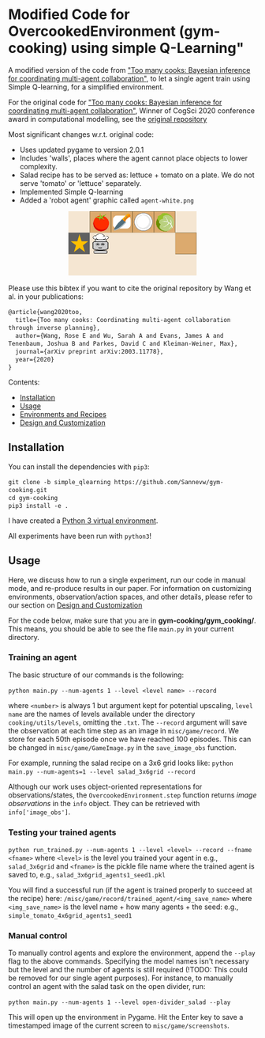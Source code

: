 # Modified Code for OvercookedEnvironment (gym-cooking) using simple Q-Learning"

A modified version of the code from ["Too many cooks: Bayesian inference for coordinating multi-agent collaboration"](https://arxiv.org/pdf/2003.11778.pdf), to let a single agent train using Simple Q-learning, for a simplified environment.

For the original code for ["Too many cooks: Bayesian inference for coordinating multi-agent collaboration"](https://arxiv.org/pdf/2003.11778.pdf), Winner of CogSci 2020 conference award in computational modelling, see the [original repository](https://github.com/rosewang2008/gym-cooking)

Most significant changes w.r.t. original code:
- Uses updated pygame to version 2.0.1
- Includes 'walls', places where the agent cannot place objects to lower complexity.
- Salad recipe has to be served as: lettuce + tomato on a plate. We do not serve 'tomato' or 'lettuce' separately.
- Implemented Simple Q-learning
- Added a 'robot agent' graphic called `agent-white.png`

<p align="center">
    <img src="images/salad_robot.gif" width=260></img>
</p>

Please use this bibtex if you want to cite the original repository by Wang et al. in your publications:
```
@article{wang2020too,
  title={Too many cooks: Coordinating multi-agent collaboration through inverse planning},
  author={Wang, Rose E and Wu, Sarah A and Evans, James A and Tenenbaum, Joshua B and Parkes, David C and Kleiman-Weiner, Max},
  journal={arXiv preprint arXiv:2003.11778},
  year={2020}
}
```
Contents:
- [Installation](#installation)
- [Usage](#usage)
- [Environments and Recipes](docs/environments.md)
- [Design and Customization](docs/design.md)

## Installation

You can install the dependencies with `pip3`:
```
git clone -b simple_qlearning https://github.com/Sannevw/gym-cooking.git
cd gym-cooking
pip3 install -e .
```

I have created a [Python 3 virtual environment](https://docs.python.org/3/library/venv.html).

All experiments have been run with `python3`! 

## Usage 

Here, we discuss how to run a single experiment, run our code in manual mode, and re-produce results in our paper. For information on customizing environments, observation/action spaces, and other details, please refer to our section on [Design and Customization](docs/design.md)

For the code below, make sure that you are in **gym-cooking/gym_cooking/**. This means, you should be able to see the file `main.py` in your current directory.

### Training an agent

The basic structure of our commands is the following:

`python main.py --num-agents 1 --level <level name> --record`

where `<number>` is always 1 but argument kept for potential upscaling, `level name` are the names of levels available under the directory `cooking/utils/levels`, omitting the `.txt`. The `--record` argument will save the observation at each time step as an image in `misc/game/record`. We store for each 50th episode once we have reached 100 episodes. This can be changed in `misc/game/GameImage.py` in the `save_image_obs` function.

For example, running the salad recipe on a 3x6 grid looks like:
`python main.py --num-agents=1 --level salad_3x6grid --record`

Although our work uses object-oriented representations for observations/states, the `OvercookedEnvironment.step` function returns *image observations* in the `info` object. They can be retrieved with `info['image_obs']`.  

### Testing your trained agents

`python run_trained.py --num-agents 1 --level <level> --record --fname <fname>`
where `<level>` is the level you trained your agent in e.g., `salad_3x6grid` and `<fname>` is the pickle file name where the trained agent is saved to, e.g., `salad_3x6grid_agents1_seed1.pkl`

You will find a successful run (if the agent is trained properly to succeed at the recipe) here:
`/misc/game/record/trained_agent/<img_save_name>`
where `<img_save_name>` is the level name + how many agents + the seed: e.g., `simple_tomato_4x6grid_agents1_seed1`

### Manual control

To manually control agents and explore the environment, append the `--play` flag to the above commands. Specifying the model names isn't necessary but the level and the number of agents is still required (!TODO: This could be removed for our single agent purposes). For instance, to manually control an agent with the salad task on the open divider, run:

`python main.py --num-agents 1 --level open-divider_salad --play`

This will open up the environment in Pygame. Hit the Enter key to save a timestamped image of the current screen to `misc/game/screenshots`.

